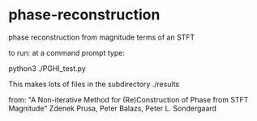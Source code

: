 # phase-reconstruction
phase reconstruction from magnitude terms of an STFT

to run: at a command prompt type:

python3 ./PGHI_test.py

This makes lots of files in the subdirectory ./results

from:
"A Non-iterative Method for (Re)Construction of Phase from STFT Magnitude"
Zdenek Prusa, Peter Balazs, Peter L. Sondergaard

